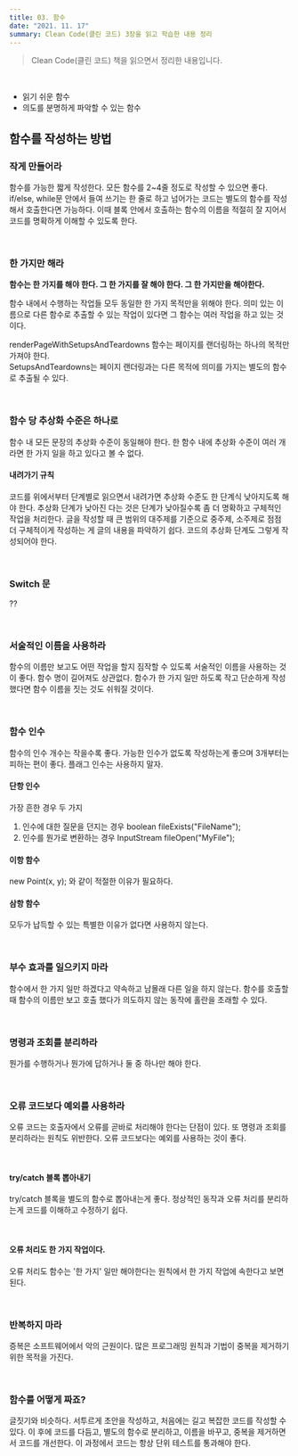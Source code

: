 ```yaml
---
title: 03. 함수
date: "2021. 11. 17"
summary: Clean Code(클린 코드) 3장을 읽고 학습한 내용 정리
---
```


> Clean Code(클린 코드) 책을 읽으면서 정리한 내용입니다.

<br>

- 읽기 쉬운 함수
- 의도를 분명하게 파악할 수 있는 함수

## 함수를 작성하는 방법
### 작게 만들어라
함수를 가능한 짧게 작성한다. 모든 함수를 2~4줄 정도로 작성할 수 있으면 좋다.    
if/else, while문 안에서 들여 쓰기는 한 줄로 하고 넘어가는 코드는 별도의 함수를 작성해서 호출한다면 가능하다. 이때 블록 안에서 호출하는 함수의 이름을 적절히 잘 지어서 코드를 명확하게 이해할 수 있도록 한다.

<br>

### 한 가지만 해라
**함수는 한 가지를 해야 한다. 그 한 가지를 잘 해야 한다. 그 한 가지만을 해야한다.**

함수 내에서 수행하는 작업들 모두 동일한 한 가지 목적만을 위해야 한다. 의미 있는 이름으로 다른 함수로 추출할 수 있는 작업이 있다면 그 함수는 여러 작업을 하고 있는 것이다.   

renderPageWithSetupsAndTeardowns 함수는 페이지를 랜더링하는 하나의 목적만 가져야 한다.    
SetupsAndTeardowns는 페이지 랜더링과는 다른 목적에 의미를 가지는 별도의 함수로 추출될 수 있다.

<br>

### 함수 당 추상화 수준은 하나로
함수 내 모든 문장의 추상화 수준이 동일해야 한다. 한 함수 내에 추상화 수준이 여러 개라면 한 가지 일을 하고 있다고 볼 수 없다.    

#### 내려가기 규칙
코드를 위에서부터 단계별로 읽으면서 내려가면 추상화 수준도 한 단계식 낮아지도록 해야 한다. 추상화 단계가 낮아진 다는 것은 단계가 낮아질수록 좀 더 명확하고 구체적인 작업을 처리한다. 글을 작성할 때 큰 범위의 대주제를 기준으로 중주제, 소주제로 점점 더 구체적이게 작성하는 게 글의 내용을 파악하기 쉽다. 코드의 추상화 단계도 그렇게 작성되어야 한다.

<br>

### Switch 문
??

<br>

### 서술적인 이름을 사용하라
함수의 이름만 보고도 어떤 작업을 할지 짐작할 수 있도록 서술적인 이름을 사용하는 것이 좋다. 함수 명이 길어져도 상관없다. 함수가 한 가지 일만 하도록 작고 단순하게 작성했다면 함수 이름을 짓는 것도 쉬워질 것이다. 

<br>

### 함수 인수
함수의 인수 개수는 작을수록 좋다. 가능한 인수가 없도록 작성하는게 좋으며 3개부터는 피하는 편이 좋다. 플래그 인수는 사용하지 말자.

#### 단항 인수
가장 흔한 경우 두 가지
1. 인수에 대한 질문을 던지는 경우
	boolean fileExists("FileName");
2. 인수를 뭔가로 변환하는 경우
	InputStream fileOpen("MyFile");

#### 이항 함수
new Point(x, y); 와 같이 적절한 이유가 필요하다.

#### 삼항 함수
모두가 납득할 수 있는 특별한 이유가 없다면 사용하지 않는다.

<br>

### 부수 효과를 일으키지 마라
함수에서 한 가지 일만 하겠다고 약속하고 남몰래 다른 일을 하지 않는다. 함수를 호출할 때 함수의 이름만 보고 호출 했다가 의도하지 않는 동작에 홀란을 초래할 수 있다. 

<br>

### 명령과 조회를 분리하라
뭔가를 수행하거나 뭔가에 답하거나 둘 중 하나만 해야 한다. 

<br>

### 오류 코드보다 예외를 사용하라
오류 코드는 호출자에서 오류를 곧바로 처리해야 한다는 단점이 있다. 또 명령과 조회를 분리하라는 원칙도 위반한다. 오류 코드보다는 예외를 사용하는 것이 좋다. 

<br>

#### try/catch 블록 뽑아내기
try/catch 블록을 별도의 함수로 뽑아내는게 좋다. 정상적인 동작과 오류 처리를 분리하는게 코드를 이해하고 수정하기 쉽다.

<br>

#### 오류 처리도 한 가지 작업이다.
오류 처리도 함수는 '한 가지' 일만 해야한다는 원칙에서 한 가지 작업에 속한다고 보면 된다.

<br>

### 반복하지 마라
증복은 소프트웨어에서 악의 근원이다. 많은 프로그래밍 원칙과 기법이 중복을 제거하기 위한 목적을 가진다. 

<br>

### 함수를 어떻게 짜죠?
글짓기와 비슷하다. 서투르게 초안을 작성하고, 처음에는 길고 복잡한 코드를 작성할 수 있다. 이 후에 코드를 다듬고, 별도의 함수로 분리하고, 이름을 바꾸고, 중복을 제거하면서 코드를 개선한다. 이 과정에서 코드는 항상 단위 테스트를 통과해야 한다. 
